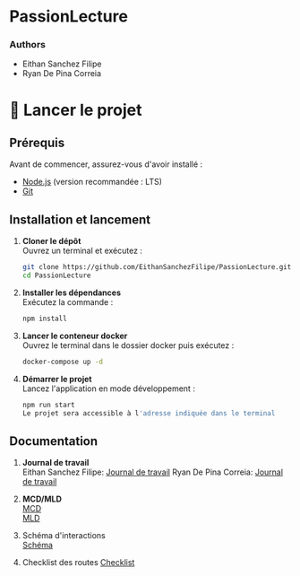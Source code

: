 # PassionLecture
### Authors
- Eithan Sanchez Filipe
- Ryan De Pina Correia

# 🚀 Lancer le projet

## Prérequis
Avant de commencer, assurez-vous d'avoir installé :
- [Node.js](https://nodejs.org/) (version recommandée : LTS)
- [Git](https://git-scm.com/)

## Installation et lancement
1. **Cloner le dépôt**  
   Ouvrez un terminal et exécutez :
   ```sh
   git clone https://github.com/EithanSanchezFilipe/PassionLecture.git
   cd PassionLecture

2. **Installer les dépendances**  
   Exécutez la commande :
   ```sh
   npm install

3. **Lancer le conteneur docker**  
   Ouvrez le terminal dans le dossier docker puis exécutez :
   ```cmd
   docker-compose up -d

5. **Démarrer le projet**  
   Lancez l'application en mode développement :
   ```sh
   npm run start
   Le projet sera accessible à l'adresse indiquée dans le terminal

## Documentation

1. **Journal de travail**  
   Eithan Sanchez Filipe: [Journal de travail](https://eduvaud-my.sharepoint.com/:x:/g/personal/pa78gum_eduvaud_ch/EXyTaG0eWktAltjx45jCM6sBtY5Tc4lE-WQMA7lrDXvYRw?e=YTKTRd)
   Ryan De Pina Correia: [Journal de travail](https://eduvaud-my.sharepoint.com/:x:/g/personal/pa70iyc_eduvaud_ch/EZ_skRjDMcNLultbTqKePqMBa-MXJGmZgQaU5-C5C8ypYQ?e=eKhie6)

2. **MCD/MLD**  
   [MCD](https://github.com/EithanSanchezFilipe/PassionLecture/blob/main/app/backend/db/MCD.png)  
   [MLD](https://github.com/EithanSanchezFilipe/PassionLecture/blob/main/app/backend/db/MLD.png)

3. Schéma d'interactions  
   [Schéma](https://github.com/EithanSanchezFilipe/PassionLecture/blob/main/app/backend/doc/Schema-interaction.png)

4. Checklist des routes
   [Checklist](https://github.com/EithanSanchezFilipe/PassionLecture/blob/main/app/backend/doc/CheckListRoutes.png)
